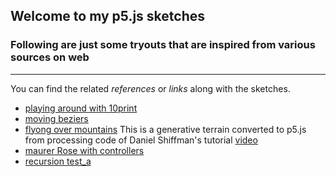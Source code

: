 ## Welcome to my p5.js sketches 

### Following are just some tryouts that are inspired from various sources on web
***
You can find the related _references_ or _links_ along with the sketches.

- [playing around with 10print](https://farzadgo.github.io/p5js-works/10print/index.html)
- [moving beziers](https://farzadgo.github.io/p5js-works/beziers/index.html)
- [flyong over mountains](https://farzadgo.github.io/p5js-works/fly_over/index.html)
This is a generative terrain converted to p5.js from processing code of Daniel Shiffman's tutorial [video](https://www.youtube.com/watch?v=IKB1hWWedMk)
- [maurer Rose with controllers](https://farzadgo.github.io/p5js-works/maurer_rose/index.html)
- [recursion test_a](https://farzadgo.github.io/p5js-works/recursion_a/index.html)
